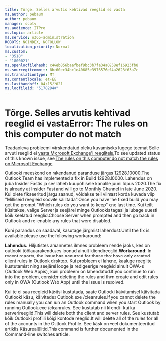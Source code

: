 ```yaml
---
title: Tõrge. Selles arvutis kehtivad reeglid ei vasta
ms.author: pebaum
author: pebaum
manager: scotv
ms.audience: ITPro
ms.topic: article
ms.service: o365-administration
ROBOTS: NOINDEX, NOFOLLOW
localization_priority: Normal
ms.custom:
- "3518"
- "1800021"
ms.openlocfilehash: c46eb856baafbef9bc3b7fa34a0258ef16923fb8
ms.sourcegitcommit: 8bc60ec34bc1e40685e3976576e04a2623f63a7c
ms.translationtype: MT
ms.contentlocale: et-EE
ms.lasthandoff: 04/15/2021
ms.locfileid: "51782948"
---
```

# <a name="error-the-rules-on-this-computer-do-not-match"></a><span data-ttu-id="4436c-102">Tõrge. Selles arvutis kehtivad reeglid ei vasta</span><span class="sxs-lookup"><span data-stu-id="4436c-102">Error: The rules on this computer do not match</span></span>

<span data-ttu-id="4436c-103">Teadaoleva probleemi värskendatud oleku kuvamiseks lugege teemat Selle arvuti reeglid ei [vasta Microsoft Exchange'i reeglitele.](https://support.office.com/article/d032e037-b224-429e-b325-633afde9b5f0)</span><span class="sxs-lookup"><span data-stu-id="4436c-103">To see updated status of this known issue, see [The rules on this computer do not match the rules on Microsoft Exchange](https://support.office.com/article/d032e037-b224-429e-b325-633afde9b5f0)</span></span>

<span data-ttu-id="4436c-104">Outlooki meeskond on rakendanud paranduse järgus 12928.10000.</span><span class="sxs-lookup"><span data-stu-id="4436c-104">The Outlook Team has implemented a fix in Build 12928.10000.</span></span> <span data-ttu-id="4436c-105">Lahendus on juba Insider Fastis ja see läheb kuupõhisele kanalile juuni lõpus 2020.</span><span class="sxs-lookup"><span data-stu-id="4436c-105">The fix is already at Insider Fast and will go to Monthly Channel in late June 2020.</span></span> <span data-ttu-id="4436c-106">Kui olete fikseeritud järgu saanud, võidakse teil viimast korda kuvada viip "Milliseid reegleid soovite säilitada".</span><span class="sxs-lookup"><span data-stu-id="4436c-106">Once you have the fixed build you may get the prompt "Which rules do you want to keep" one last time.</span></span> <span data-ttu-id="4436c-107">Kui teilt küsitakse, valige Server ja seejärel minge Outlookis tagasi ja lubage uuesti kõik keelatud reeglid.</span><span class="sxs-lookup"><span data-stu-id="4436c-107">Choose Server when prompted and then go back in Outlook and re-enable any rules that were disabled.</span></span>

<span data-ttu-id="4436c-108">Kuni parandus on saadaval, kasutage järgmist lahendust.</span><span class="sxs-lookup"><span data-stu-id="4436c-108">Until the fix is available please use the following workaround:</span></span>

<span data-ttu-id="4436c-109">**Lahendus.** Hiljutistes aruannetes ilmnes probleem nende jaoks, kes on outlooki töölauarakenduses loonud ainult kliendireeglid.</span><span class="sxs-lookup"><span data-stu-id="4436c-109">**Workaround**: In recent reports, the issue has occurred for those that have only created client rules in Outlook desktop.</span></span> <span data-ttu-id="4436c-110">Kui probleem ei lahene, kaaluge reeglite kustutamist ning seejärel looge ja redigeerige reegleid ainult OWA-s (Outlook Web Appis), kuni probleem on lahendatud.</span><span class="sxs-lookup"><span data-stu-id="4436c-110">If you continue to run into the problem, consider deleting the rules and then create and edit rules only in OWA (Outlook Web App) until the issue is resolved.</span></span>

<span data-ttu-id="4436c-111">Kui te ei saa reegleid käsitsi kustutada, saate Outlooki käivitamisel käivitada Outlooki käsu, käivitades Outlook.exe /cleanrules.</span><span class="sxs-lookup"><span data-stu-id="4436c-111">If you cannot delete the rules manually you can run an Outlook command when you start Outlook by running Outlook.exe /cleanrules.</span></span> <span data-ttu-id="4436c-112">See kustutab nii kliendi- kui ka serverireeglid.</span><span class="sxs-lookup"><span data-stu-id="4436c-112">This will delete both the client and server rules.</span></span> <span data-ttu-id="4436c-113">See kustutab kõik Outlooki profiili kõigi kontode reeglid.</span><span class="sxs-lookup"><span data-stu-id="4436c-113">It will delete all of the rules for all of the accounts in the Outlook Profile.</span></span> <span data-ttu-id="4436c-114">See käsk on veel dokumenteeritud artiklis Käsurealülitid.</span><span class="sxs-lookup"><span data-stu-id="4436c-114">This command is further documented in the Command-line switches article.</span></span>

